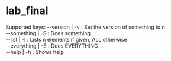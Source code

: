 # lab_final
Supported keys:
--version <n> | -v<n>   :  Set the version of something to n <br/>
--something   | -S      :  Does something <br/>
--list <val>  | -l<val> :  Lists n elements if given, ALL otherwise <br/>
--everything  | -E      :  Does EVERYTHING <br/>
--help        | -h      :  Shows help <br/>
